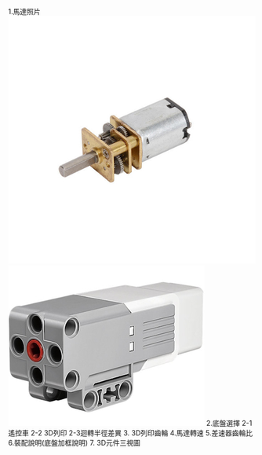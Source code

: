 1.馬達照片![image](1.移動性管理/n20馬達.jpeg)
![image](1.移動性管理/EV3馬達.jpg)
2.底盤選擇
  2-1遙控車
  2-2 3D列印
  2-3迴轉半徑差異
3. 3D列印齒輪
4.馬達轉速
5.差速器齒輪比
6.裝配說明(底盤加框說明)
7. 3D元件三視圖
